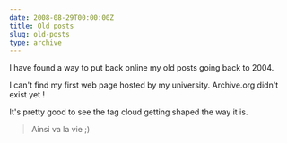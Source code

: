 ```yaml
---
date: 2008-08-29T00:00:00Z
title: Old posts
slug: old-posts
type: archive
---
```


I have found a way to put back online my old posts going back to 2004.

I can't find my first web page hosted by my university. Archive.org didn't exist yet !

It's pretty good to see the tag cloud getting shaped the way it is.

> Ainsi va la vie ;)
